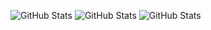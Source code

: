 ![GitHub Stats](https://github-readme-stats-lucas-bertos-projects.vercel.app/api?username=lucasberto&theme=merko&show_icons=true&hide=stars&show=reviews,prs_merged)
![GitHub Stats](https://streak-stats.demolab.com?user=lucasberto&theme=merko&hide_border=true)
![GitHub Stats](https://github-readme-stats-lucas-bertos-projects.vercel.app/api/top-langs/?username=lucasberto&theme=merko&show_icons=true&hide_border=true&layout=compact&size_weight=0.5&count_weight=0.5&langs_count=8)



